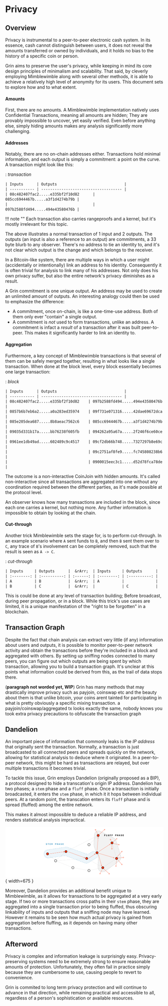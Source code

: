 # Privacy

## Overview

Privacy is instrumental to a peer-to-peer electronic cash system. In its essence, cash cannot distinguish between users, it does not reveal the amounts transferred or owned by individuals, and it holds no bias to the history of a specific coin or person.

Grin aims to preserve the user's privacy, while keeping in mind its core design principles of minimalism and scalability. That said, by cleverly employing Mimblewimble along with several other methods, it is able to achieve a relatively high level of anonymity for its users. This document sets to explore how and to what extent.

#### Amounts

First, there are no amounts. A Mimblewimble implementation natively uses Confidential Transactions, meaning all amounts are hidden; They are provably impossible to uncover, yet easily verified. Even before anything else, simply hiding amounts makes any analysis significantly more challenging.

#### Addresses

Notably, there are no on-chain addresses either. Transactions hold minimal information, and each output is simply a commitment: a point on the curve. A transaction might look like this:

:   *transaction*

    | Inputs      | Outputs                              |
    | ----------- | ------------------------------------ |
    | 08c482407fac2.....e335bf2f10d82      | 085cc6944467b.....a3f1d4274b79b |
    |                                      | 097b2588fd494.....494e43580476b |

!!! note ""
    Each transaction also carries rangeproofs and a kernel, but it's mostly irrelevant for this topic.

The above illustrates a normal transaction of 1 input and 2 outputs. The outputs (an input is also a reference to an output) are commitments, a 33 byte blurb to any observer. There's no address to tie an identity to, and it's not clear which output is the change and which belongs to the receiver.

In a Bitcoin-like system, there are multiple ways in which a user might (accidentally or intentionally) link an address to his identity. Consequently it is often trivial for analysis to link many of his addresses. Not only does his own privacy suffer, but also the entire network's privacy diminishes as a result.

A Grin commitment is one unique output. An address may be used to create an unlimited amount of outputs. An interesting analogy could then be used to emphasize the difference:

* A commitment, once on-chain, is like a one-time-use address. Both of them only ever "contain" a single output.
* A commitment is *not* used to form transactions, unlike an address. A commitment is infact a *result* of a transaction after it was built peer-to-peer. This makes it significantly harder to link an identity to.

#### Aggregation

Furthermore, a key concept of Mimblewimble transactions is that several of them can be safely merged together, resulting in what looks like a single transaction. When done at the block level, every block essentially becomes one large transaction:

:   *block*

    | Inputs      | Outputs                              |
    | ----------- | ------------------------------------ |
    | 08c482407fac2.....e335bf2f10d82    | 097b2588fd494.....494e43580476b  |
    | 0857b6b7eb6a2.....a0a283ed35974    | 09f731e071316.....42dae69672dca |
    | 085e205dea687.....8b8aeac7562c6    | 085cc6944467b.....a3f1d4274b79b |
    | 09035d331b17a.....bb76238f605fb    | 094262a95a67a.....2f246f6ce60ce |
    | 0961ee1db49ad.....602489c9c4517    | 09cf2db66b748.....7327297b8e69c |
    |                                    | 09c2751af8fe9.....fc745808238b6 |
    |                                    | 0900015eec3c1.....d52d78fca78de |

The outcome is a non-interactive CoinJoin with hidden amounts. It's called non-interactive since all transactions are aggregated into one without any coordination required between the different parties, as it's made possible at the protocol level. </br>

An observer knows how many transactions are included in the block, since each one carries a kernel, but nothing more. Any further information is impossible to obtain by looking at the chain.

#### Cut-through

Another trick Mimblewimble sets the stage for, is to perform cut-through. In an example scenario where `A` sent funds to `B`, and then `B` sent them over to `C`, any trace of `B`'s involvement can be completely removed, such that the result is seen as `A -> C`.

:   *cut-through*

    | Inputs     | Outputs      |  &rArr;  | Inputs     | Outputs      |
    | :--------: | :----------: | :------: | :--------: | :----------: |
    | A          | B            |  &rArr;  | A          |              |
    | B          | C            |  &rArr;  |            | C            |

This is could be done at any level of transaction building; Before broadcast, during peer propagation, or in a block. While this trick's use cases are limited, it is a unique manifestation of the "right to be forgotten" in a blockchain.

## Transaction Graph


Despite the fact that chain analysis can extract very little (if any) information about users and outputs, it is possible to monitor peer-to-peer network activity and obtain the transactions before they're included in a block and aggregated with others. By setting up sniffing nodes connected to many peers, you can figure out which outputs are being spent by which transaction, allowing you to build a transaction graph. It's unclear at this points what information could be derived from this, as the trail of data stops there.

(**paragraph not worded yet, WIP**)
Grin has many methods that may drastically improve privacy such as payjoin, coinswap etc and the beauty about them is that unlike bitcoin, your coins arent tainted for participating in what is pretty obviously a specific mixing transaction. a payjoin/coinswap/aggregated tx looks exactly the same, nobody knows you took extra privacy precautions to obfuscate the transaction graph

## Dandelion

An important piece of information that commonly leaks is the *IP address* that originally sent the transaction. Normally, a transaction is just broadcasted to all connected peers and spreads quickly on the network, allowing for statistical analysis to deduce where it originated. In a peer-to-peer network, this might be hard as transactions are relayed, but over multiple transactions it becomes trivial.

To tackle this issue, Grin employs Dandelion (originally proposed as a BIP), a protocol designed to hide a transcation's origin IP address. Dandelion has two phases; a `stem` phase and a `fluff` phase. Once a transaction is initially broadcasted, it enters the `stem` phase, in which it it hops between individual peers. At a random point, the transcation enters its `fluff` phase and is spread (fluffed) among the entire network.

This makes it almost impossible to deduce a reliable IP address, and renders statistical analysis impractical.

![dandelion](../assets/images/dandelion.png){ width=675 }

Moreover, Dandelion provides an additional benefit unique to Mimblewimble, as it allows for transactions to be aggregated at a very early stage. If two or more transactions cross paths in their `stem` phase, they are aggregated into a single transaction prior to being fluffed, thus obscuring linkability of inputs and outputs that a sniffing node may have learned. However it remains to be seen how much actual privacy is gained from aggregation before fluffing, as it depends on having many other transactions.

## Afterword

Privacy is complex and information leakage is surprisingly easy. Privacy-preserving systems need to be extremely strong to ensure reasonable amounts of protection. Unfortunately, they often fail in practice simply because they are cumbersome to use, causing people to revert to convenience.

Grin is commited to long term privacy protection and will continue to advance in that direction, while remaining practical and accessible to all, regardless of a person's sophistication or available resources.
